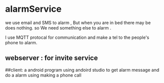 # alarmService
we use email and SMS to alarm , But when you are in bed there may be does nothing. so We need something else to alarm .

I use MQTT protocal for communication and make a tel to the people's phone to alarm.


## webserver : for invite service 

##client: a android program using andoird studio  to get alarm message and do a alarm using making a phone call
